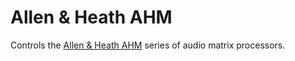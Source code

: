 # Allen & Heath AHM

Controls the [Allen & Heath AHM](https://www.allen-heath.com/ahm-series/) series of audio matrix processors.
